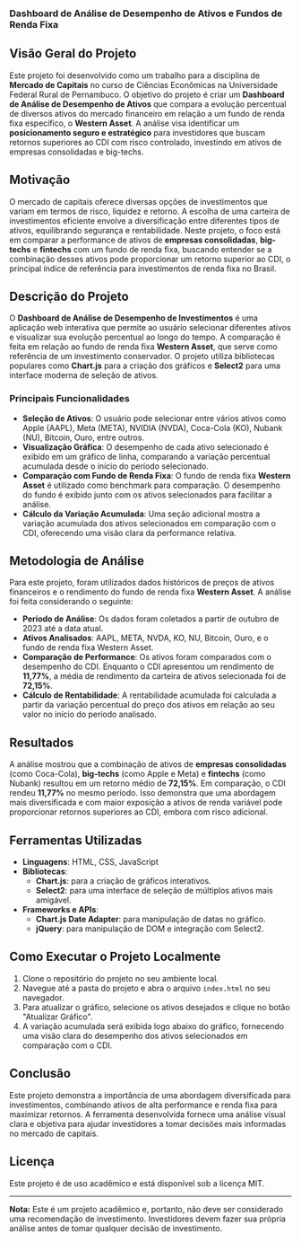 ### Dashboard de Análise de Desempenho de Ativos e Fundos de Renda Fixa

## Visão Geral do Projeto

Este projeto foi desenvolvido como um trabalho para a disciplina de **Mercado de Capitais** no curso de Ciências Econômicas na Universidade Federal Rural de Pernambuco. O objetivo do projeto é criar um **Dashboard de Análise de Desempenho de Ativos** que compara a evolução percentual de diversos ativos do mercado financeiro em relação a um fundo de renda fixa específico, o **Western Asset**. A análise visa identificar um **posicionamento seguro e estratégico** para investidores que buscam retornos superiores ao CDI com risco controlado, investindo em ativos de empresas consolidadas e big-techs.

## Motivação

O mercado de capitais oferece diversas opções de investimentos que variam em termos de risco, liquidez e retorno. A escolha de uma carteira de investimentos eficiente envolve a diversificação entre diferentes tipos de ativos, equilibrando segurança e rentabilidade. Neste projeto, o foco está em comparar a performance de ativos de **empresas consolidadas**, **big-techs** e **fintechs** com um fundo de renda fixa, buscando entender se a combinação desses ativos pode proporcionar um retorno superior ao CDI, o principal índice de referência para investimentos de renda fixa no Brasil.

## Descrição do Projeto

O **Dashboard de Análise de Desempenho de Investimentos** é uma aplicação web interativa que permite ao usuário selecionar diferentes ativos e visualizar sua evolução percentual ao longo do tempo. A comparação é feita em relação ao fundo de renda fixa **Western Asset**, que serve como referência de um investimento conservador. O projeto utiliza bibliotecas populares como **Chart.js** para a criação dos gráficos e **Select2** para uma interface moderna de seleção de ativos.

### Principais Funcionalidades

- **Seleção de Ativos**: O usuário pode selecionar entre vários ativos como Apple (AAPL), Meta (META), NVIDIA (NVDA), Coca-Cola (KO), Nubank (NU), Bitcoin, Ouro, entre outros.
- **Visualização Gráfica**: O desempenho de cada ativo selecionado é exibido em um gráfico de linha, comparando a variação percentual acumulada desde o início do período selecionado.
- **Comparação com Fundo de Renda Fixa**: O fundo de renda fixa **Western Asset** é utilizado como benchmark para comparação. O desempenho do fundo é exibido junto com os ativos selecionados para facilitar a análise.
- **Cálculo da Variação Acumulada**: Uma seção adicional mostra a variação acumulada dos ativos selecionados em comparação com o CDI, oferecendo uma visão clara da performance relativa.

## Metodologia de Análise

Para este projeto, foram utilizados dados históricos de preços de ativos financeiros e o rendimento do fundo de renda fixa **Western Asset**. A análise foi feita considerando o seguinte:

- **Período de Análise**: Os dados foram coletados a partir de outubro de 2023 até a data atual.
- **Ativos Analisados**: AAPL, META, NVDA, KO, NU, Bitcoin, Ouro, e o fundo de renda fixa Western Asset.
- **Comparação de Performance**: Os ativos foram comparados com o desempenho do CDI. Enquanto o CDI apresentou um rendimento de **11,77%**, a média de rendimento da carteira de ativos selecionada foi de **72,15%**.
- **Cálculo de Rentabilidade**: A rentabilidade acumulada foi calculada a partir da variação percentual do preço dos ativos em relação ao seu valor no início do período analisado.

## Resultados

A análise mostrou que a combinação de ativos de **empresas consolidadas** (como Coca-Cola), **big-techs** (como Apple e Meta) e **fintechs** (como Nubank) resultou em um retorno médio de **72,15%**. Em comparação, o CDI rendeu **11,77%** no mesmo período. Isso demonstra que uma abordagem mais diversificada e com maior exposição a ativos de renda variável pode proporcionar retornos superiores ao CDI, embora com risco adicional.

## Ferramentas Utilizadas

- **Linguagens**: HTML, CSS, JavaScript
- **Bibliotecas**: 
  - **Chart.js**: para a criação de gráficos interativos.
  - **Select2**: para uma interface de seleção de múltiplos ativos mais amigável.
- **Frameworks e APIs**: 
  - **Chart.js Date Adapter**: para manipulação de datas no gráfico.
  - **jQuery**: para manipulação de DOM e integração com Select2.

## Como Executar o Projeto Localmente

1. Clone o repositório do projeto no seu ambiente local.
2. Navegue até a pasta do projeto e abra o arquivo `index.html` no seu navegador.
3. Para atualizar o gráfico, selecione os ativos desejados e clique no botão "Atualizar Gráfico".
4. A variação acumulada será exibida logo abaixo do gráfico, fornecendo uma visão clara do desempenho dos ativos selecionados em comparação com o CDI.

## Conclusão

Este projeto demonstra a importância de uma abordagem diversificada para investimentos, combinando ativos de alta performance e renda fixa para maximizar retornos. A ferramenta desenvolvida fornece uma análise visual clara e objetiva para ajudar investidores a tomar decisões mais informadas no mercado de capitais.

## Licença

Este projeto é de uso acadêmico e está disponível sob a licença MIT.

---

**Nota:** Este é um projeto acadêmico e, portanto, não deve ser considerado uma recomendação de investimento. Investidores devem fazer sua própria análise antes de tomar qualquer decisão de investimento.
